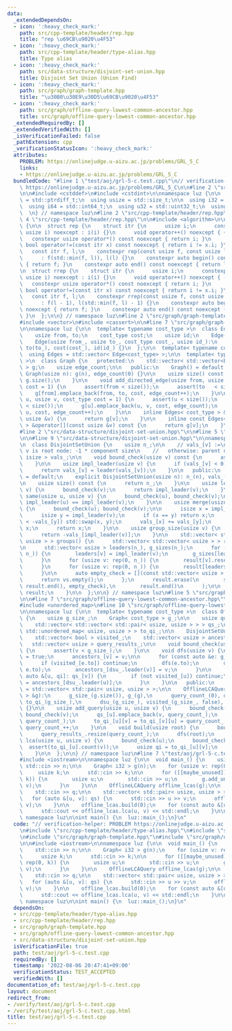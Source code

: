 ```yaml
---
data:
  _extendedDependsOn:
  - icon: ':heavy_check_mark:'
    path: src/cpp-template/header/rep.hpp
    title: "rep \u69CB\u9020\u4F53"
  - icon: ':heavy_check_mark:'
    path: src/cpp-template/header/type-alias.hpp
    title: Type alias
  - icon: ':heavy_check_mark:'
    path: src/data-structure/disjoint-set-union.hpp
    title: Disjoint Set Union (Union Find)
  - icon: ':heavy_check_mark:'
    path: src/graph/graph-template.hpp
    title: "\u30B0\u30E9\u30D5\u69CB\u9020\u4F53"
  - icon: ':heavy_check_mark:'
    path: src/graph/offline-query-lowest-common-ancestor.hpp
    title: src/graph/offline-query-lowest-common-ancestor.hpp
  _extendedRequiredBy: []
  _extendedVerifiedWith: []
  _isVerificationFailed: false
  _pathExtension: cpp
  _verificationStatusIcon: ':heavy_check_mark:'
  attributes:
    PROBLEM: https://onlinejudge.u-aizu.ac.jp/problems/GRL_5_C
    links:
    - https://onlinejudge.u-aizu.ac.jp/problems/GRL_5_C
  bundledCode: "#line 1 \"test/aoj/grl-5-c.test.cpp\"\n// verification-helper: PROBLEM\
    \ https://onlinejudge.u-aizu.ac.jp/problems/GRL_5_C\n\n#line 2 \"src/cpp-template/header/type-alias.hpp\"\
    \n\n#include <cstddef>\n#include <cstdint>\n\nnamespace luz {\n\n  using isize\
    \ = std::ptrdiff_t;\n  using usize = std::size_t;\n\n  using i32 = std::int32_t;\n\
    \  using i64 = std::int64_t;\n  using u32 = std::uint32_t;\n  using u64 = std::uint64_t;\n\
    \  \n} // namespace luz\n#line 2 \"src/cpp-template/header/rep.hpp\"\n\n#line\
    \ 4 \"src/cpp-template/header/rep.hpp\"\n\n#include <algorithm>\n\nnamespace luz\
    \ {\n\n  struct rep {\n    struct itr {\n      usize i;\n      constexpr itr(const\
    \ usize i) noexcept : i(i) {}\n      void operator++() noexcept { ++i; }\n   \
    \   constexpr usize operator*() const noexcept { return i; }\n      constexpr\
    \ bool operator!=(const itr x) const noexcept { return i != x.i; }\n    };\n \
    \   const itr f, l;\n    constexpr rep(const usize f, const usize l) noexcept\n\
    \      : f(std::min(f, l)), l(l) {}\n    constexpr auto begin() const noexcept\
    \ { return f; }\n    constexpr auto end() const noexcept { return l; }\n  };\n\
    \n  struct rrep {\n    struct itr {\n      usize i;\n      constexpr itr(const\
    \ usize i) noexcept : i(i) {}\n      void operator++() noexcept { --i; }\n   \
    \   constexpr usize operator*() const noexcept { return i; }\n      constexpr\
    \ bool operator!=(const itr x) const noexcept { return i != x.i; }\n    };\n \
    \   const itr f, l;\n    constexpr rrep(const usize f, const usize l) noexcept\n\
    \      : f(l - 1), l(std::min(f, l) - 1) {}\n    constexpr auto begin() const\
    \ noexcept { return f; }\n    constexpr auto end() const noexcept { return l;\
    \ }\n  };\n\n} // namespace luz\n#line 2 \"src/graph/graph-template.hpp\"\n\n\
    #include <vector>\n#include <cassert>\n\n#line 7 \"src/graph/graph-template.hpp\"\
    \n\nnamespace luz {\n\n  template< typename cost_type >\n  class Edge {\n   public:\n\
    \    usize from, to;\n    cost_type cost;\n    usize id;\n    Edge() = default;\n\
    \    Edge(usize from_, usize to_, cost_type cost_, usize id_):\n      from(from_),\
    \ to(to_), cost(cost_), id(id_) {}\n  };\n\n  template< typename cost_type >\n\
    \  using Edges = std::vector< Edge<cost_type> >;\n\n  template< typename cost_type\
    \ >\n  class Graph {\n   protected:\n    std::vector< std::vector<Edge<cost_type>>\
    \ > g;\n    usize edge_count;\n\n   public:\n    Graph() = default;\n    explicit\
    \ Graph(usize n): g(n), edge_count(0) {}\n\n    usize size() const {\n      return\
    \ g.size();\n    }\n\n    void add_directed_edge(usize from, usize to, cost_type\
    \ cost = 1) {\n      assert(from < size());\n      assert(to   < size());\n  \
    \    g[from].emplace_back(from, to, cost, edge_count++);\n    }\n\n    void add_undirected_edge(usize\
    \ u, usize v, cost_type cost = 1) {\n      assert(u < size());\n      assert(v\
    \ < size());\n      g[u].emplace_back(u, v, cost, edge_count);\n      g[v].emplace_back(v,\
    \ u, cost, edge_count++);\n    }\n\n    inline Edges< cost_type > &operator[](const\
    \ usize &v) {\n      return g[v];\n    }\n\n    inline const Edges< cost_type\
    \ > &operator[](const usize &v) const {\n      return g[v];\n    }\n  };\n\n}\n\
    #line 2 \"src/data-structure/disjoint-set-union.hpp\"\n\n#line 5 \"src/data-structure/disjoint-set-union.hpp\"\
    \n\n#line 9 \"src/data-structure/disjoint-set-union.hpp\"\n\nnamespace luz {\n\
    \n  class DisjointSetUnion {\n    usize n_;\n\n    // vals_[v] :=\n    //   if\
    \ v is root node: -1 * component size\n    //   otherwise: parent node\n    std::vector<\
    \ isize > vals_;\n\n    void bound_check(usize v) const {\n      assert(v < n_);\n\
    \    }\n\n    usize impl_leader(usize v) {\n      if (vals_[v] < 0) return v;\n\
    \      return vals_[v] = leader(vals_[v]);\n    }\n\n   public:\n    DisjointSetUnion()\
    \ = default;\n    explicit DisjointSetUnion(usize n): n_(n), vals_(n, -1) {}\n\
    \n    usize size() const {\n      return n_;\n    }\n\n    usize leader(usize\
    \ v) {\n      bound_check(v);\n      return impl_leader(v);\n    }\n\n    bool\
    \ same(usize u, usize v) {\n      bound_check(u), bound_check(v);\n      return\
    \ impl_leader(u) == impl_leader(v);\n    }\n\n    usize merge(usize u, usize v)\
    \ {\n      bound_check(u); bound_check(v);\n\n      isize x = impl_leader(u);\n\
    \      isize y = impl_leader(v);\n      if (x == y) return x;\n      if (-vals_[x]\
    \ < -vals_[y]) std::swap(x, y);\n      vals_[x] += vals_[y];\n      vals_[y] =\
    \ x;\n      return x;\n    }\n\n    usize group_size(usize v) {\n      bound_check(v);\n\
    \      return -vals_[impl_leader(v)];\n    }\n\n    std::vector< std::vector<\
    \ usize > > groups() {\n      std::vector< std::vector< usize > > result(n_);\n\
    \n      std::vector< usize > leaders(n_), g_sizes(n_);\n      for (usize v: rep(0,\
    \ n_)) {\n        leaders[v] = impl_leader(v);\n        g_sizes[leaders[v]]++;\n\
    \      }\n      for (usize v: rep(0, n_)) {\n        result[v].reserve(g_sizes[v]);\n\
    \      }\n      for (usize v: rep(0, n_)) {\n        result[leaders[v]].emplace_back(v);\n\
    \      }\n\n      auto empty_check = [](const std::vector< usize > &vs) {\n  \
    \      return vs.empty();\n      };\n      result.erase(\n        std::remove_if(result.begin(),\
    \ result.end(), empty_check),\n        result.end()\n      );\n\n      return\
    \ result;\n    }\n\n  };\n\n} // namespace luz\n#line 5 \"src/graph/offline-query-lowest-common-ancestor.hpp\"\
    \n\n#line 7 \"src/graph/offline-query-lowest-common-ancestor.hpp\"\n#include <utility>\n\
    #include <unordered_map>\n#line 10 \"src/graph/offline-query-lowest-common-ancestor.hpp\"\
    \n\nnamespace luz {\n\n  template< typename cost_type >\n  class OfflineLCAQuery\
    \ {\n    usize g_size_;\n    Graph< cost_type > g_;\n\n    usize query_count_;\n\
    \    std::vector< std::vector< std::pair< usize, usize > > > qs_;\n\n    std::vector<\
    \ std::unordered_map< usize, usize > > to_qi_;\n\n    DisjointSetUnion dsu_;\n\
    \    std::vector< bool > visited_;\n    std::vector< usize > ancestors_;\n\n \
    \   std::vector< usize > query_results_;\n\n    void bound_check(usize v) const\
    \ {\n      assert(v < g_size_);\n    }\n\n    void dfs(usize v) {\n      visited_[v]\
    \ = true;\n      ancestors_[v] = v;\n\n      for (const auto &e: g_[v]) {\n  \
    \      if (visited_[e.to]) continue;\n        dfs(e.to);\n        dsu_.merge(v,\
    \ e.to);\n        ancestors_[dsu_.leader(v)] = v;\n      }\n\n      for (const\
    \ auto &[u, qi]: qs_[v]) {\n        if (not visited_[u]) continue;\n        query_results_[qi]\
    \ = ancestors_[dsu_.leader(u)];\n      }\n    }\n\n   public:\n    using Queries\
    \ = std::vector< std::pair< usize, usize > >;\n\n    OfflineLCAQuery(Graph< cost_type\
    \ > &g):\n      g_size_(g.size()), g_(g),\n      query_count_(0), qs_(g_size_),\
    \ to_qi_(g_size_),\n      dsu_(g_size_), visited_(g_size_, false), ancestors_(g_size_)\
    \ {}\n\n    usize add_query(usize u, usize v) {\n      bound_check(u);\n     \
    \ bound_check(v);\n      qs_[u].emplace_back(v, query_count_);\n      qs_[v].emplace_back(u,\
    \ query_count_);\n      to_qi_[u][v] = to_qi_[v][u] = query_count_;\n      return\
    \ query_count_++;\n    }\n\n    void build(usize root) {\n      bound_check(root);\n\
    \      query_results_.resize(query_count_);\n      dfs(root);\n    }\n\n    usize\
    \ lca(usize u, usize v) {\n      bound_check(u);\n      bound_check(v);\n    \
    \  assert(to_qi_[u].count(v));\n      usize qi = to_qi_[u][v];\n      return query_results_[qi];\n\
    \    }\n\n  };\n\n} // namespace luz\n#line 7 \"test/aoj/grl-5-c.test.cpp\"\n\n\
    #include <iostream>\n\nnamespace luz {\n\n  void main_() {\n    usize n;\n   \
    \ std::cin >> n;\n\n    Graph< i32 > g(n);\n    for (usize v: rep(0, n)) {\n \
    \     usize k;\n      std::cin >> k;\n\n      for ([[maybe_unused]] usize _: rep(0,\
    \ k)) {\n        usize u;\n        std::cin >> u;\n        g.add_undirected_edge(u,\
    \ v);\n      }\n    }\n\n    OfflineLCAQuery offline_lcas(g);\n\n    usize q;\n\
    \    std::cin >> q;\n\n    std::vector< std::pair< usize, usize > > qs(q);\n \
    \   for (auto &[u, v]: qs) {\n      std::cin >> u >> v;\n      offline_lcas.add_query(u,\
    \ v);\n    }\n\n    offline_lcas.build(0);\n    for (const auto &[u, v]: qs) {\n\
    \      std::cout << offline_lcas.lca(u, v) << std::endl;\n    }\n\n  }\n\n} //\
    \ namespace luz\n\nint main() {\n  luz::main_();\n}\n"
  code: "// verification-helper: PROBLEM https://onlinejudge.u-aizu.ac.jp/problems/GRL_5_C\n\
    \n#include \"src/cpp-template/header/type-alias.hpp\"\n#include \"src/cpp-template/header/rep.hpp\"\
    \n#include \"src/graph/graph-template.hpp\"\n#include \"src/graph/offline-query-lowest-common-ancestor.hpp\"\
    \n\n#include <iostream>\n\nnamespace luz {\n\n  void main_() {\n    usize n;\n\
    \    std::cin >> n;\n\n    Graph< i32 > g(n);\n    for (usize v: rep(0, n)) {\n\
    \      usize k;\n      std::cin >> k;\n\n      for ([[maybe_unused]] usize _:\
    \ rep(0, k)) {\n        usize u;\n        std::cin >> u;\n        g.add_undirected_edge(u,\
    \ v);\n      }\n    }\n\n    OfflineLCAQuery offline_lcas(g);\n\n    usize q;\n\
    \    std::cin >> q;\n\n    std::vector< std::pair< usize, usize > > qs(q);\n \
    \   for (auto &[u, v]: qs) {\n      std::cin >> u >> v;\n      offline_lcas.add_query(u,\
    \ v);\n    }\n\n    offline_lcas.build(0);\n    for (const auto &[u, v]: qs) {\n\
    \      std::cout << offline_lcas.lca(u, v) << std::endl;\n    }\n\n  }\n\n} //\
    \ namespace luz\n\nint main() {\n  luz::main_();\n}\n"
  dependsOn:
  - src/cpp-template/header/type-alias.hpp
  - src/cpp-template/header/rep.hpp
  - src/graph/graph-template.hpp
  - src/graph/offline-query-lowest-common-ancestor.hpp
  - src/data-structure/disjoint-set-union.hpp
  isVerificationFile: true
  path: test/aoj/grl-5-c.test.cpp
  requiredBy: []
  timestamp: '2022-08-06 20:47:41+09:00'
  verificationStatus: TEST_ACCEPTED
  verifiedWith: []
documentation_of: test/aoj/grl-5-c.test.cpp
layout: document
redirect_from:
- /verify/test/aoj/grl-5-c.test.cpp
- /verify/test/aoj/grl-5-c.test.cpp.html
title: test/aoj/grl-5-c.test.cpp
---
```

